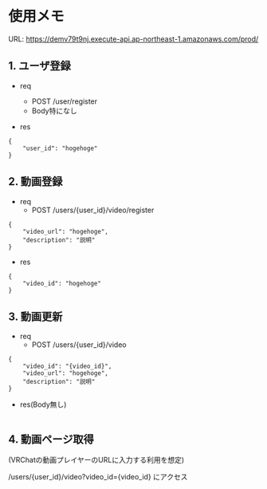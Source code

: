 # 使用メモ

URL:
https://demv79t9nj.execute-api.ap-northeast-1.amazonaws.com/prod/

## 1. ユーザ登録

- req
    - POST /user/register
    - Body特になし

- res
```
{
    "user_id": "hogehoge"
}
```


## 2. 動画登録

- req
    - POST /users/{user_id}/video/register
```
{
    "video_url": "hogehoge",
    "description": "説明"
}
```

- res
```
{
    "video_id": "hogehoge"
}
```

## 3. 動画更新

- req
    - POST /users/{user_id}/video
```
{
    "video_id": "{video_id}",
    "video_url": "hogehoge",
    "description": "説明"
}
```

- res(Body無し)
```

```

## 4. 動画ページ取得
(VRChatの動画プレイヤーのURLに入力する利用を想定)

/users/{user_id}/video?video_id={video_id} にアクセス
